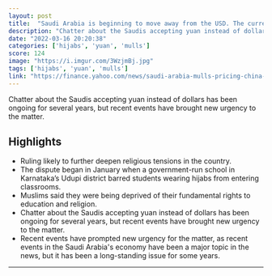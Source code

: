 ```yaml
---
layout: post
title:  "Saudi Arabia is beginning to move away from the USD. The current move towards the Chinese Yuan is considered impractical but symbolic, as Saudi's seek independence from the US government."
description: "Chatter about the Saudis accepting yuan instead of dollars has been ongoing for several years, but recent events have brought new urgency to the matter."
date: "2022-03-16 20:20:38"
categories: ['hijabs', 'yuan', 'mulls']
score: 124
image: "https://i.imgur.com/3WzjmBj.jpg"
tags: ['hijabs', 'yuan', 'mulls']
link: "https://finance.yahoo.com/news/saudi-arabia-mulls-pricing-china-141237347.html"
---
```


Chatter about the Saudis accepting yuan instead of dollars has been ongoing for several years, but recent events have brought new urgency to the matter.

## Highlights

- Ruling likely to further deepen religious tensions in the country.
- The dispute began in January when a government-run school in Karnataka’s Udupi district barred students wearing hijabs from entering classrooms.
- Muslims said they were being deprived of their fundamental rights to education and religion.
- Chatter about the Saudis accepting yuan instead of dollars has been ongoing for several years, but recent events have brought new urgency to the matter.
- Recent events have prompted new urgency for the matter, as recent events in the Saudi Arabia's economy have been a major topic in the news, but it has been a long-standing issue for some years.

---
